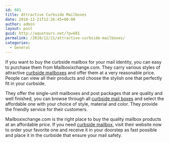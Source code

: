 ```yaml
---
id: 681
title: Attractive Curbside Mailboxes
date: 2010-12-21T12:26:45+00:00
author: admin
layout: post
guid: http://aquatours.net/?p=681
permalink: /2010/12/21/attractive-curbside-mailboxes/
categories:
  - General
---
```

If you want to buy the curbside mailbox for your mail identity, you can easy to purchase them from Mailboxixchange.com. They carry various styles of attractive [curbside mailboxes](http://www.mailboxixchange.com/Single-Unit-Mailbox--Post-Packages-best_selling0-p-1-c-69.html) and offer them at a very reasonable price. People can view all their products and choose the stylish one that perfectly fit in your curbside.

They offer the single-unit mailboxes and post packages that are quality and well finished, you can browse through all [curbside mail boxes](http://www.mailboxixchange.com/Single-Unit-Mailbox--Post-Packages-best_selling0-p-1-c-69.html) and select the affordable one with your choice of style, material and color. They provide the friendly service for their customers.

Mailboxixchange.com is the right place to buy the quality mailbox products at an affordable price. If you need [curbside mailbox](http://www.mailboxixchange.com/Single-Unit-Mailbox--Post-Packages-best_selling0-p-1-c-69.html), visit their website now to order your favorite one and receive it in your doorstep as fast possible and place it in the curbside that ensure your mail safety.